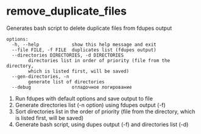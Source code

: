 # remove_duplicate_files
Generates bash script to delete duplicate files from fdupes output 

    options:
      -h, --help            show this help message and exit
      --file FILE, -f FILE  duplicates list (fdupes output)
      --directories DIRECTORIES, -d DIRECTORIES
            directories list in order of priority (file from the directory, 
            which is listed first, will be saved)
      --gen-directories, -n
            generate list of directories
      --debug               отладочное логирование

1. Run fdupes with default options and save output to file
2. Generate directories list (-n option) using fdupes output (-f)
3. Sort directories list in the order of priority (file from the directory,
   which is listed first, will be saved)
4. Generate bash script, using dupes output (-f) and directories list (-d)
